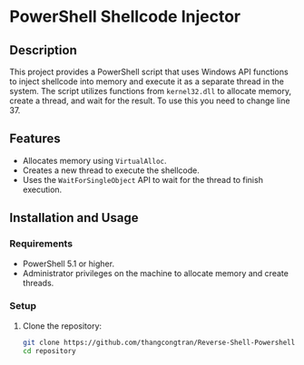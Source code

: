 # PowerShell Shellcode Injector

## Description
This project provides a PowerShell script that uses Windows API functions to inject shellcode into memory and execute it as a separate thread in the system. The script utilizes functions from `kernel32.dll` to allocate memory, create a thread, and wait for the result.
To use this you need to change line 37.

## Features
- Allocates memory using `VirtualAlloc`.
- Creates a new thread to execute the shellcode.
- Uses the `WaitForSingleObject` API to wait for the thread to finish execution.

## Installation and Usage
### Requirements
- PowerShell 5.1 or higher.
- Administrator privileges on the machine to allocate memory and create threads.

### Setup
1. Clone the repository:
   ```bash
   git clone https://github.com/thangcongtran/Reverse-Shell-Powershell.git
   cd repository
